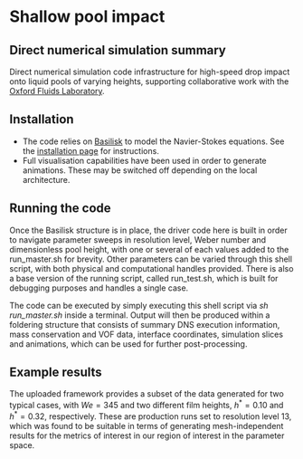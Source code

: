 # Shallow pool impact
## Direct numerical simulation summary
Direct numerical simulation code infrastructure for high-speed drop impact onto liquid pools of varying heights, supporting collaborative work with the [Oxford Fluids Laboratory](https://github.com/OxfordFluidsLab).  

## Installation
* The code relies on [Basilisk](<http://basilisk.fr/>) to model the Navier-Stokes equations. See the [installation page](<http://basilisk.fr/src/INSTALL>) for instructions. 
* Full visualisation capabilities have been used in order to generate animations. These may be switched off depending on the local architecture.

## Running the code
Once the Basilisk structure is in place, the driver code here is built in order to navigate parameter sweeps in resolution level, Weber number and dimensionless pool height, with one or several of each values added to the run_master.sh for brevity. Other parameters can be varied through this shell script, with both physical and computational handles provided. There is also a base version of the running script, called run_test.sh, which is built for debugging purposes and handles a single case.

The code can be executed by simply executing this shell script via *sh run_master.sh* inside a terminal. Output will then be produced within a foldering structure that consists of summary DNS execution information, mass conservation and VOF data, interface coordinates, simulation slices and animations, which can be used for further post-processing.

## Example results
The uploaded framework provides a subset of the data generated for two typical cases, with $We=345$ and two different film heights, $h^* = 0.10$ and $h^* = 0.32$, respectively. These are production runs set to resolution level $13$, which was found to be suitable in terms of generating mesh-independent results for the metrics of interest in our region of interest in the parameter space.
